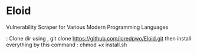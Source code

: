 # Eloid
Vulnerability Scraper for Various Modern Programming Languages

: Clone dir using , git clone https://github.com/loredpwo/Eloid.git 
then install everything by this command : chmod +x install.sh 
